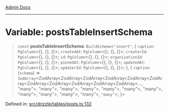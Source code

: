 [Admin Docs](/)

***

# Variable: postsTableInsertSchema

> `const` **postsTableInsertSchema**: `BuildSchema`\<`"insert"`, \{ `caption`: `PgColumn`\<\{\}, \{\}, \{\}\>; `createdAt`: `PgColumn`\<\{\}, \{\}, \{\}\>; `creatorId`: `PgColumn`\<\{\}, \{\}, \{\}\>; `id`: `PgColumn`\<\{\}, \{\}, \{\}\>; `organizationId`: `PgColumn`\<\{\}, \{\}, \{\}\>; `pinnedAt`: `PgColumn`\<\{\}, \{\}, \{\}\>; `updatedAt`: `PgColumn`\<\{\}, \{\}, \{\}\>; `updaterId`: `PgColumn`\<\{\}, \{\}, \{\}\>; \}, \{ `caption`: (`schema`) => `ZodArray`\<ZodArray\<ZodArray\<ZodArray\<ZodArray\<ZodArray\<ZodArray\<ZodArray\<ZodArray\<ZodArray\<ZodArray\<ZodArray\<..., "many"\>, "many"\>, "many"\>, "many"\>, "many"\>, "many"\>, "many"\>, "many"\>, "many"\>, "many"\>, "many"\>, `"many"`\>; \}\>

Defined in: [src/drizzle/tables/posts.ts:132](https://github.com/NishantSinghhhhh/talawa-api/blob/097322c0353ac6926bd36bdd4ea38c52c0dfde5d/src/drizzle/tables/posts.ts#L132)
